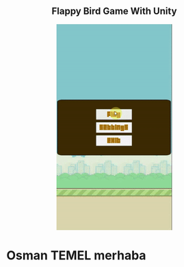 <h2 align = "center">Flappy Bird Game With Unity</h2>
<p align = "center">
  <img src = "https://github.com/zumrudu-anka/unity-flappy-bird/blob/master/Presentation/flapflap.gif">
</p>

# Osman TEMEL merhaba

